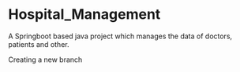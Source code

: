 # Hospital_Management
A Springboot based java project which manages the data of doctors, patients and other. 


Creating a new branch
